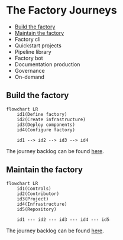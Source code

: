 # The Factory Journeys

<!-- TOC -->
- [Build the factory](#build-the-factory)
- [Maintain the factory](#maintain-the-factory)
- Factory cli
- Quickstart projects
- Pipeline library
- Factory bot
- Documentation production
- Governance
- On-demand
<!-- /TOC -->

## Build the factory
<!-- TODO: Journey Desc - Build the Factory -->

```mermaid
flowchart LR
    id1(Define factory)
    id2(Create infrastructure)
    id3(Deploy components)
    id4(Configure factory)
    
    id1 --> id2 --> id3 --> id4
```
The journey backlog can be found [here]().

## Maintain the factory
<!-- TODO: Journey Desc - Maintain the factory -->

```mermaid
flowchart LR
    id1(Controls)
    id2(Contributor)
    id3(Project)
    id4(Infrastructure)
    id5(Repository)
    
    id1 --- id2 --- id3 --- id4 --- id5
```
The journey backlog can be found [here]().

